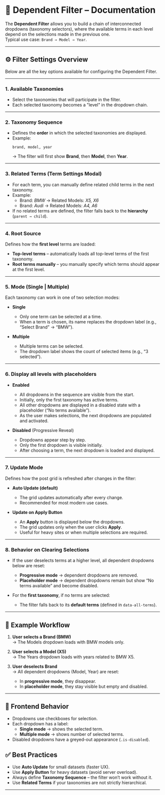 # 📖 Dependent Filter – Documentation

The **Dependent Filter** allows you to build a chain of interconnected dropdowns (taxonomy selectors), where the available terms in each level depend on the selections made in the previous one.  
Typical use case: `Brand → Model → Year`.

---

## ⚙️ Filter Settings Overview

Below are all the key options available for configuring the Dependent Filter.

---

### 1. Available Taxonomies
- Select the taxonomies that will participate in the filter.  
- Each selected taxonomy becomes a "level" in the dropdown chain.

---

### 2. Taxonomy Sequence
- Defines the **order** in which the selected taxonomies are displayed.  
- Example:  
  ```text
  brand, model, year
  ```
  → The filter will first show **Brand**, then **Model**, then **Year**.

---

### 3. Related Terms (Term Settings Modal)
- For each term, you can manually define related child terms in the next taxonomy.  
- Example:
  - Brand: *BMW* → Related Models: *X5, X6*  
  - Brand: *Audi* → Related Models: *A4, A6*  
- If no related terms are defined, the filter falls back to the **hierarchy** (`parent → child`).

---

### 4. Root Source
Defines how the **first level** terms are loaded:

- **Top-level terms** – automatically loads all top-level terms of the first taxonomy.  
- **Root terms manually** – you manually specify which terms should appear at the first level.

---

### 5. Mode (Single | Multiple)
Each taxonomy can work in one of two selection modes:

- **Single**
  - Only one term can be selected at a time.  
  - When a term is chosen, its name replaces the dropdown label (e.g., “Select Brand” → “BMW”).

- **Multiple**
  - Multiple terms can be selected.  
  - The dropdown label shows the count of selected items (e.g., “3 selected”).

---

### 6. Display all levels with placeholders
- **Enabled**  
  - All dropdowns in the sequence are visible from the start.  
  - Initially, only the first taxonomy has active terms.  
  - All other dropdowns are displayed in a disabled state with a placeholder (“No terms available”).  
  - As the user makes selections, the next dropdowns are populated and activated.  

- **Disabled** (Progressive Reveal)  
  - Dropdowns appear step by step.  
  - Only the first dropdown is visible initially.  
  - After choosing a term, the next dropdown is loaded and displayed.

---

### 7. Update Mode
Defines how the post grid is refreshed after changes in the filter:

- **Auto Update (default)**  
  - The grid updates automatically after every change.  
  - Recommended for most modern use cases.

- **Update on Apply Button**  
  - An **Apply** button is displayed below the dropdowns.  
  - The grid updates only when the user clicks **Apply**.  
  - Useful for heavy sites or when multiple selections are required.

---

### 8. Behavior on Clearing Selections
- If the user deselects terms at a higher level, all dependent dropdowns below are reset:
  - **Progressive mode** → dependent dropdowns are removed.  
  - **Placeholder mode** → dependent dropdowns remain but show “No terms available” and become disabled.  

- For the **first taxonomy**, if no terms are selected:
  - The filter falls back to its **default terms** (defined in `data-all-terms`).

---

## 🔗 Example Workflow

1. **User selects a Brand (BMW)**  
   → The Models dropdown loads with BMW models only.  

2. **User selects a Model (X5)**  
   → The Years dropdown loads with years related to BMW X5.  

3. **User deselects Brand**  
   → All dependent dropdowns (Model, Year) are reset:  
   - In **progressive mode**, they disappear.  
   - In **placeholder mode**, they stay visible but empty and disabled.  

---

## 🎨 Frontend Behavior

- Dropdowns use checkboxes for selection.  
- Each dropdown has a label:
  - **Single mode** → shows the selected term.  
  - **Multiple mode** → shows number of selected terms.  
- Disabled dropdowns have a greyed-out appearance (`.is-disabled`).  


## ✅ Best Practices

- Use **Auto Update** for small datasets (faster UX).  
- Use **Apply Button** for heavy datasets (avoid server overload).  
- Always define **Taxonomy Sequence** – the filter won’t work without it.  
- Use **Related Terms** if your taxonomies are not strictly hierarchical.  

---
